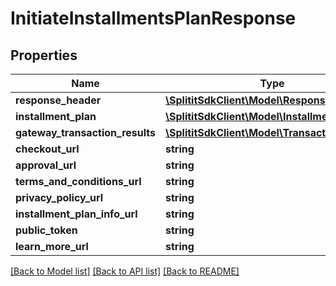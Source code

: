 # InitiateInstallmentsPlanResponse

## Properties
Name | Type | Description | Notes
------------ | ------------- | ------------- | -------------
**response_header** | [**\SplititSdkClient\Model\ResponseHeader**](ResponseHeader.md) |  | [optional] 
**installment_plan** | [**\SplititSdkClient\Model\InstallmentPlan**](InstallmentPlan.md) |  | [optional] 
**gateway_transaction_results** | [**\SplititSdkClient\Model\TransactionResult[]**](TransactionResult.md) |  | [optional] 
**checkout_url** | **string** |  | [optional] 
**approval_url** | **string** |  | [optional] 
**terms_and_conditions_url** | **string** |  | [optional] 
**privacy_policy_url** | **string** |  | [optional] 
**installment_plan_info_url** | **string** |  | [optional] 
**public_token** | **string** |  | [optional] 
**learn_more_url** | **string** |  | [optional] 

[[Back to Model list]](../README.md#documentation-for-models) [[Back to API list]](../README.md#documentation-for-api-endpoints) [[Back to README]](../README.md)


